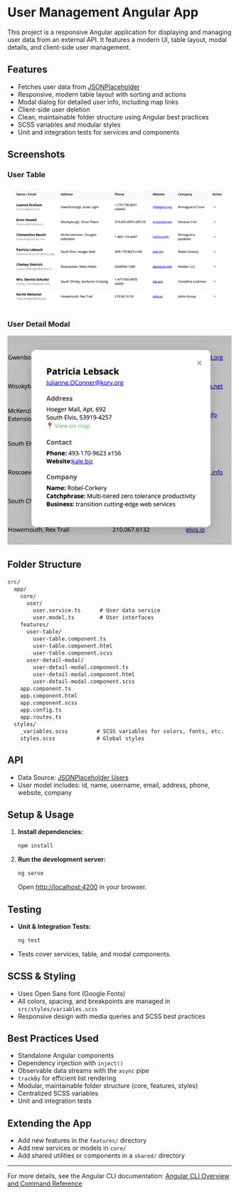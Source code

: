 # User Management Angular App

This project is a responsive Angular application for displaying and managing user data from an external API. It features a modern UI, table layout, modal details, and client-side user management.

## Features
- Fetches user data from [JSONPlaceholder](https://jsonplaceholder.typicode.com/users)
- Responsive, modern table layout with sorting and actions
- Modal dialog for detailed user info, including map links
- Client-side user deletion
- Clean, maintainable folder structure using Angular best practices
- SCSS variables and modular styles
- Unit and integration tests for services and components

## Screenshots

### User Table
![User Table](public/screenshots/user-table.png)

### User Detail Modal
![User Detail Modal](public/screenshots/user-modal.png)

## Folder Structure
```
src/
  app/
    core/
      user/
        user.service.ts      # User data service
        user.model.ts        # User interfaces
    features/
      user-table/
        user-table.component.ts
        user-table.component.html
        user-table.component.scss
      user-detail-modal/
        user-detail-modal.component.ts
        user-detail-modal.component.html
        user-detail-modal.component.scss
    app.component.ts
    app.component.html
    app.component.scss
    app.config.ts
    app.routes.ts
  styles/
    _variables.scss         # SCSS variables for colors, fonts, etc.
    styles.scss             # Global styles
```

## API
- Data Source: [JSONPlaceholder Users](https://jsonplaceholder.typicode.com/users)
- User model includes: id, name, username, email, address, phone, website, company

## Setup & Usage
1. **Install dependencies:**
   ```bash
   npm install
   ```
2. **Run the development server:**
   ```bash
   ng serve
   ```
   Open [http://localhost:4200](http://localhost:4200) in your browser.

## Testing
- **Unit & Integration Tests:**
  ```bash
  ng test
  ```
- Tests cover services, table, and modal components.

## SCSS & Styling
- Uses Open Sans font (Google Fonts)
- All colors, spacing, and breakpoints are managed in `src/styles/variables.scss`
- Responsive design with media queries and SCSS best practices

## Best Practices Used
- Standalone Angular components
- Dependency injection with `inject()`
- Observable data streams with the `async` pipe
- `trackBy` for efficient list rendering
- Modular, maintainable folder structure (core, features, styles)
- Centralized SCSS variables
- Unit and integration tests

## Extending the App
- Add new features in the `features/` directory
- Add new services or models in `core/`
- Add shared utilities or components in a `shared/` directory

---

For more details, see the Angular CLI documentation: [Angular CLI Overview and Command Reference](https://angular.dev/tools/cli)
